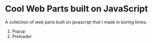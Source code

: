 # Cool Web Parts built on JavaScript
A collection of web parts built on javascript that I made in boring times.
1. Popup
2. Preloader
